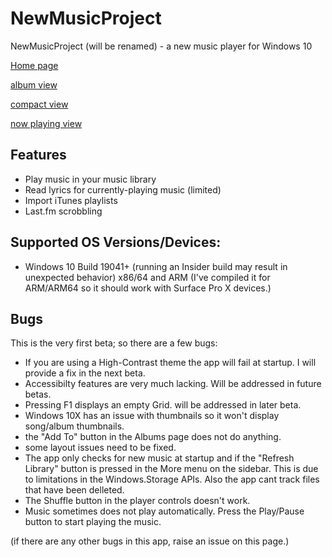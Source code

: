 # NewMusicProject
NewMusicProject (will be renamed) -  a new music player for Windows 10

[Home page](https://github.com/TyJOrtiz/NewMusicProject/blob/main/Screenshots/Screenshot%20(43).png?raw=true)

[album view](https://github.com/TyJOrtiz/NewMusicProject/blob/main/Screenshots/Screenshot%20(45).png?raw=true)

[compact view](https://github.com/TyJOrtiz/NewMusicProject/blob/main/Screenshots/Screenshot%20(46).png?raw=true)

[now playing view](https://github.com/TyJOrtiz/NewMusicProject/blob/main/Screenshots/Screenshot%20(47).png?raw=true)

## Features

* Play music in your music library
* Read lyrics for currently-playing music (limited)
* Import iTunes playlists
* Last.fm scrobbling

## Supported OS Versions/Devices:

* Windows 10 Build 19041+ (running an Insider build may result in unexpected behavior) x86/64 and ARM (I've compiled it for ARM/ARM64 so it should work with Surface Pro X devices.)

## Bugs

This is the very first beta; so there are a few bugs:

* If you are using a High-Contrast theme the app will fail at startup. I will provide a fix in the next beta.
* Accessibilty features are very much lacking. Will be addressed in future betas.
* Pressing F1 displays an empty Grid. will be addressed in later beta.
* Windows 10X has an issue with thumbnails so it won't display song/album thumbnails.
* the "Add To" button in the Albums page does not do anything.
* some layout issues need to be fixed.
* The app only checks for new music at startup and if the "Refresh Library" button is pressed in the More menu on the sidebar. This is due to limitations in the Windows.Storage APIs. Also the app cant track files that have been delleted.
* The Shuffle button in the player controls doesn't work.
* Music sometimes does not play automatically. Press the Play/Pause button to start playing the music.

(if there are any other bugs in this app, raise an issue on this page.)
